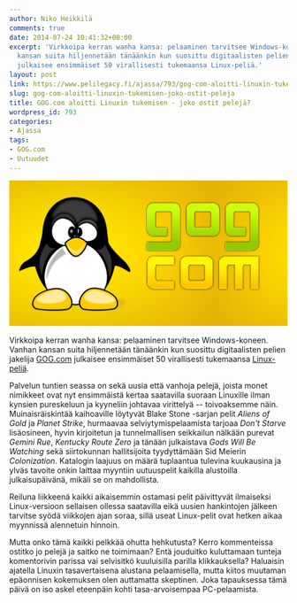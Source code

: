 ```yaml
---
author: Niko Heikkilä
comments: true
date: 2014-07-24 10:41:32+00:00
excerpt: 'Virkkoipa kerran wanha kansa: pelaaminen tarvitsee Windows-koneen. Vanhan
  kansan suita hiljennetään tänäänkin kun suosittu digitaalisten pelien jakelija GOG.com
  julkaisee ensimmäiset 50 virallisesti tukemaansa Linux-peliä.'
layout: post
link: https://www.pelilegacy.fi/ajassa/793/gog-com-aloitti-linuxin-tukemisen-joko-ostit-peleja
slug: gog-com-aloitti-linuxin-tukemisen-joko-ostit-peleja
title: GOG.com aloitti Linuxin tukemisen - joko ostit pelejä?
wordpress_id: 793
categories:
- Ajassa
tags:
- GOG.com
- Uutuudet
---
```




[![Kuvitus](/uploads/2014/07/gog_linux.png)](/uploads/2014/07/gog_linux.png)

Virkkoipa kerran wanha kansa: pelaaminen tarvitsee Windows-koneen. Vanhan kansan suita hiljennetään tänäänkin kun suosittu digitaalisten pelien jakelija [GOG.com](http://www.gog.com) julkaisee ensimmäiset 50 virallisesti tukemaansa [Linux-peliä](http://www.gog.com/news/gogcom_now_supports_linux).

Palvelun tuntien seassa on sekä uusia että vanhoja pelejä, joista monet nimikkeet ovat nyt ensimmäistä kertaa saatavilla suoraan Linuxille ilman kynsien pureskeluun ja kyyneliin johtavaa virittelyä -- toivoaksemme näin. Muinaisräiskintää kaihoaville löytyvät Blake Stone -sarjan pelit _Aliens of Gold_ ja _Planet Strike_, hurmaavaa selviytymispelaamista tarjoaa _Don't Starve_ lisäosineen, hyvin kirjoitetun ja tunnelmallisen seikkailun nälkään purevat _Gemini Rue_, _Kentucky Route Zero_ ja tänään julkaistava _Gods Will Be Watching_ sekä siirtokunnan hallitsijoita tyydyttämään Sid Meierin _Colonization_. Katalogin laajuus on määrä tuplaantua tulevina kuukausina ja ylväs tavoite onkin laittaa myyntiin uutuuspelit kaikilla alustoilla julkaisupäivänä, mikäli se on mahdollista.

Reiluna liikkeenä kaikki aikaisemmin ostamasi pelit päivittyvät ilmaiseksi Linux-versioon sellaisen ollessa saatavilla eikä uusien hankintojen jälkeen tarvitse syödä viikkojen ajan soraa, sillä useat Linux-pelit ovat hetken aikaa myynnissä alennetuin hinnoin.

Mutta onko tämä kaikki pelkkää ohutta hehkutusta? Kerro kommenteissa ostitko jo pelejä ja saitko ne toimimaan? Entä jouduitko kuluttamaan tunteja komentorivin parissa vai selvisitkö kuuluisilla parilla klikkauksella? Haluaisin ajatella Linuxin tasavertaisena alustana pelaamisella, mutta kiitos muutaman epäonnisen kokemuksen olen auttamatta skeptinen. Joka tapauksessa tämä päivä on iso askel eteenpäin kohti tasa-arvoisempaa PC-pelaamista.
